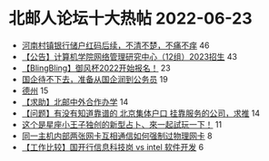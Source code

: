 # 北邮人论坛十大热帖 2022-06-23

- [河南村镇银行储户红码后续，不清不楚，不痛不痒](https://bbs.byr.cn/article/Talking/6353563) 46
- [【公告】计算机学院网络管理研究中心（12组）2023招生](https://bbs.byr.cn/article/AimGraduate/1217583) 43
- [【BlingBling】御风杯2022开始报名！](https://bbs.byr.cn/article/PCGame/132969) 23
- [国企待不下去，准备从国企润到公务员](https://bbs.byr.cn/article/WorkLife/1187597) 19
- [德州](https://bbs.byr.cn/article/Shandong/422210) 15
- [【求助】北邮中外合作办学](https://bbs.byr.cn/article/GoAbroad/386914) 14
- [【问题】有没有知道靠谱的 北京集体户口 挂靠服务的公司，求推](https://bbs.byr.cn/article/Home/132620) 14
- [这个是星座小王子独创的新型占卜、來一起試玩一下！](https://bbs.byr.cn/article/Constellations/465260) 11
- [同一主机内部两张网卡互相通信如何强制过物理网卡](https://bbs.byr.cn/article/Linux/160382) 8
- [【工作比较】国开行信息科技岗 vs intel 软件开发](https://bbs.byr.cn/article/Job/2166156) 6


